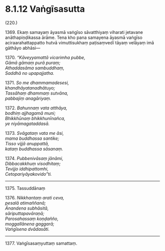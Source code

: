 # 8.1.12 Vaṅgīsasutta

(220.)

1369\. Ekaṃ samayaṃ āyasmā vaṅgīso sāvatthiyaṃ viharati jetavane anāthapiṇḍikassa ārāme. Tena kho pana samayena āyasmā vaṅgīso aciraarahattappatto hutvā vimuttisukhaṃ paṭisaṃvedī tāyaṃ velāyaṃ imā gāthāyo abhāsi—

1370\. _“Kāveyyamattā vicarimha pubbe,_  
_Gāmā gāmaṃ purā puraṃ;_  
_Athaddasāma sambuddhaṃ,_  
_Saddhā no upapajjatha._  

1371\. _So me dhammamadesesi,_  
_khandhāyatanadhātuyo;_  
_Tassāhaṃ dhammaṃ sutvāna,_  
_pabbajiṃ anagāriyaṃ._  

1372\. _Bahunnaṃ vata atthāya,_  
_bodhiṃ ajjhagamā muni;_  
_Bhikkhūnaṃ bhikkhunīnañca,_  
_ye niyāmagataddasā._  

1373\. _Svāgataṃ vata me āsi,_  
_mama buddhassa santike;_  
_Tisso vijjā anuppattā,_  
_kataṃ buddhassa sāsanaṃ._  

1374\. _Pubbenivāsaṃ jānāmi,_  
_Dibbacakkhuṃ visodhitaṃ;_  
_Tevijjo iddhipattomhi,_  
_Cetopariyāyakovido”ti._  

---

1375\. Tassuddānaṃ

1376\. _Nikkhantaṃ arati ceva,_  
_pesalā atimaññanā;_  
_Ānandena subhāsitā,_  
_sāriputtapavāraṇā;_  
_Parosahassaṃ koṇḍañño,_  
_moggallānena gaggarā;_  
_Vaṅgīsena dvādasāti._  

---

1377\. Vaṅgīsasaṃyuttaṃ samattaṃ.
